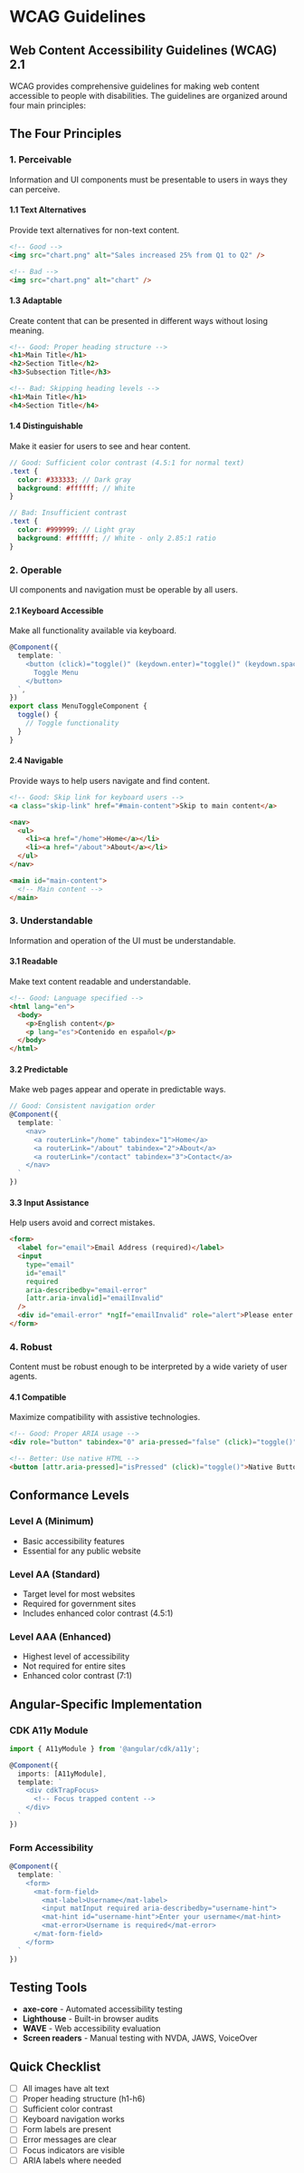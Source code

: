 # WCAG Guidelines

## Web Content Accessibility Guidelines (WCAG) 2.1

WCAG provides comprehensive guidelines for making web content accessible to people with disabilities. The guidelines are organized around four main principles:

## The Four Principles

### 1. Perceivable

Information and UI components must be presentable to users in ways they can perceive.

#### 1.1 Text Alternatives

Provide text alternatives for non-text content.

```html
<!-- Good -->
<img src="chart.png" alt="Sales increased 25% from Q1 to Q2" />

<!-- Bad -->
<img src="chart.png" alt="chart" />
```

#### 1.3 Adaptable

Create content that can be presented in different ways without losing meaning.

```html
<!-- Good: Proper heading structure -->
<h1>Main Title</h1>
<h2>Section Title</h2>
<h3>Subsection Title</h3>

<!-- Bad: Skipping heading levels -->
<h1>Main Title</h1>
<h4>Section Title</h4>
```

#### 1.4 Distinguishable

Make it easier for users to see and hear content.

```scss
// Good: Sufficient color contrast (4.5:1 for normal text)
.text {
  color: #333333; // Dark gray
  background: #ffffff; // White
}

// Bad: Insufficient contrast
.text {
  color: #999999; // Light gray
  background: #ffffff; // White - only 2.85:1 ratio
}
```

### 2. Operable

UI components and navigation must be operable by all users.

#### 2.1 Keyboard Accessible

Make all functionality available via keyboard.

```typescript
@Component({
  template: `
    <button (click)="toggle()" (keydown.enter)="toggle()" (keydown.space)="toggle()">
      Toggle Menu
    </button>
  `,
})
export class MenuToggleComponent {
  toggle() {
    // Toggle functionality
  }
}
```

#### 2.4 Navigable

Provide ways to help users navigate and find content.

```html
<!-- Good: Skip link for keyboard users -->
<a class="skip-link" href="#main-content">Skip to main content</a>

<nav>
  <ul>
    <li><a href="/home">Home</a></li>
    <li><a href="/about">About</a></li>
  </ul>
</nav>

<main id="main-content">
  <!-- Main content -->
</main>
```

### 3. Understandable

Information and operation of the UI must be understandable.

#### 3.1 Readable

Make text content readable and understandable.

```html
<!-- Good: Language specified -->
<html lang="en">
  <body>
    <p>English content</p>
    <p lang="es">Contenido en español</p>
  </body>
</html>
```

#### 3.2 Predictable

Make web pages appear and operate in predictable ways.

```typescript
// Good: Consistent navigation order
@Component({
  template: `
    <nav>
      <a routerLink="/home" tabindex="1">Home</a>
      <a routerLink="/about" tabindex="2">About</a>
      <a routerLink="/contact" tabindex="3">Contact</a>
    </nav>
  `
})
```

#### 3.3 Input Assistance

Help users avoid and correct mistakes.

```html
<form>
  <label for="email">Email Address (required)</label>
  <input
    type="email"
    id="email"
    required
    aria-describedby="email-error"
    [attr.aria-invalid]="emailInvalid"
  />
  <div id="email-error" *ngIf="emailInvalid" role="alert">Please enter a valid email address</div>
</form>
```

### 4. Robust

Content must be robust enough to be interpreted by a wide variety of user agents.

#### 4.1 Compatible

Maximize compatibility with assistive technologies.

```html
<!-- Good: Proper ARIA usage -->
<div role="button" tabindex="0" aria-pressed="false" (click)="toggle()">Custom Button</div>

<!-- Better: Use native HTML -->
<button [attr.aria-pressed]="isPressed" (click)="toggle()">Native Button</button>
```

## Conformance Levels

### Level A (Minimum)

- Basic accessibility features
- Essential for any public website

### Level AA (Standard)

- Target level for most websites
- Required for government sites
- Includes enhanced color contrast (4.5:1)

### Level AAA (Enhanced)

- Highest level of accessibility
- Not required for entire sites
- Enhanced color contrast (7:1)

## Angular-Specific Implementation

### CDK A11y Module

```typescript
import { A11yModule } from '@angular/cdk/a11y';

@Component({
  imports: [A11yModule],
  template: `
    <div cdkTrapFocus>
      <!-- Focus trapped content -->
    </div>
  `
})
```

### Form Accessibility

```typescript
@Component({
  template: `
    <form>
      <mat-form-field>
        <mat-label>Username</mat-label>
        <input matInput required aria-describedby="username-hint">
        <mat-hint id="username-hint">Enter your username</mat-hint>
        <mat-error>Username is required</mat-error>
      </mat-form-field>
    </form>
  `
})
```

## Testing Tools

- **axe-core** - Automated accessibility testing
- **Lighthouse** - Built-in browser audits
- **WAVE** - Web accessibility evaluation
- **Screen readers** - Manual testing with NVDA, JAWS, VoiceOver

## Quick Checklist

- [ ] All images have alt text
- [ ] Proper heading structure (h1-h6)
- [ ] Sufficient color contrast
- [ ] Keyboard navigation works
- [ ] Form labels are present
- [ ] Error messages are clear
- [ ] Focus indicators are visible
- [ ] ARIA labels where needed

